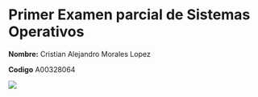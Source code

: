 # Primer Examen parcial de Sistemas Operativos 

**Nombre:** Cristian Alejandro Morales Lopez

**Codigo** A00328064

![][1]

[1]:Documentos/s1.png

